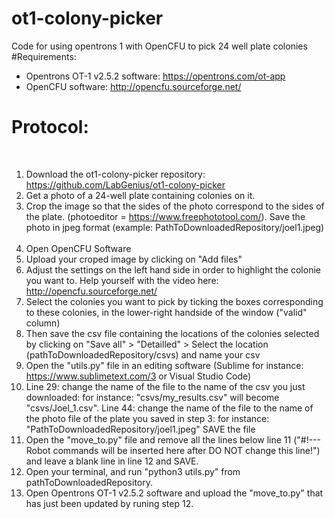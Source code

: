 # ot1-colony-picker
Code for using opentrons 1 with OpenCFU to pick 24 well plate colonies
​
#Requirements:
​
- Opentrons OT-1 v2.5.2 software: https://opentrons.com/ot-app
- OpenCFU software: http://opencfu.sourceforge.net/
​
# Protocol:
​
1. Download the ot1-colony-picker repository: https://github.com/LabGenius/ot1-colony-picker
​
2. Get a photo of a 24-well plate containing colonies on it.
​
3. Crop the image so that the sides of the photo correspond to the sides of the plate. (photoeditor = https://www.freephototool.com/).
	Save the photo in jpeg format (example: PathToDownloadedRepository/joel1.jpeg)
​
4. Open OpenCFU Software 
​
5. Upload your croped image by clicking on "Add files"
​
6. Adjust the settings on the left hand side in order to highlight the colonie you want to. Help yourself with the video here: http://opencfu.sourceforge.net/ 
​
7. Select the colonies you want to pick by ticking the boxes corresponding to these colonies, in the lower-right handside of the window ("valid" column)
​
8. Then save the csv file containing the locations of the colonies selected by clicking on "Save all" > "Detailled" > Select the location (pathToDownloadedRepository/csvs)  and name your csv 
​
9. Open the "utils.py" file in an editing software (Sublime for instance: https://www.sublimetext.com/3 or Visual Studio Code) 
​
10. Line 29: change the name of the file to the name of the csv you just downloaded: for instance: "csvs/my_results.csv" will become "csvs/Joel_1.csv". 
    Line 44: change the name of the file to the name of the photo file of the plate you saved in step 3: for instance: "PathToDownloadedRepository/joel1.jpeg"
    SAVE the file
​
11. Open the "move_to.py" file and remove all the lines below line 11 ("#!--- Robot commands will be inserted here after DO NOT change this line!") and leave a blank line in line 12 and SAVE. 
​
12. Open your terminal, and run "python3 utils.py" from pathToDownloadedRepository.
​
13. Open Opentrons OT-1 v2.5.2 software and upload the "move_to.py" that has just been updated by runing step 12. 
